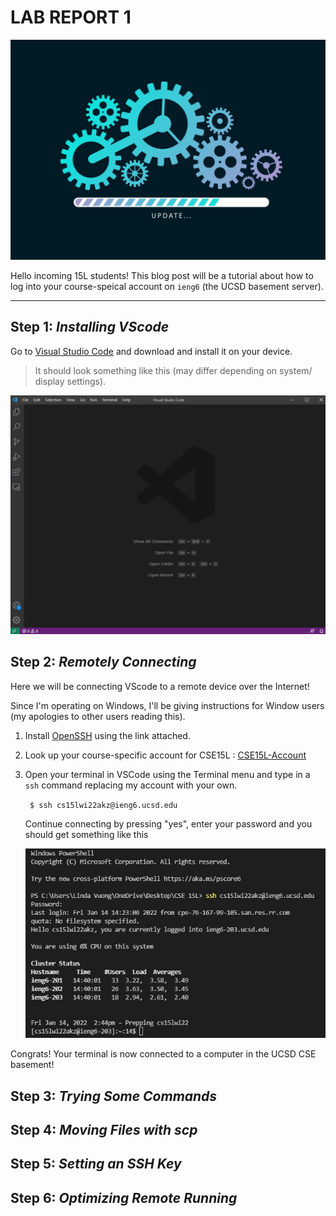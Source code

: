 # **LAB REPORT 1**

![Image](gears.jpg)

Hello incoming 15L students!
This blog post will be a tutorial about how to log into your course-speical account on `ieng6` (the UCSD basement server). 

---

## Step 1: *Installing VScode*
Go to [Visual Studio Code](https://code.visualstudio.com/) and download and install it on your device.

> It should look something like this (may differ depending on system/ display settings).

![Image](vscode.jpg)


## Step 2: *Remotely Connecting*
Here we will be connecting VScode to a remote device over the Internet!

Since I'm operating on Windows, I'll be giving instructions for Window users (my apologies to other users reading this). 

1. Install [OpenSSH](https://docs.microsoft.com/en-us/windows-server/administration/openssh/openssh_install_firstuse) using the link attached.
2. Look up your course-specific account for CSE15L : [CSE15L-Account](https://sdacs.ucsd.edu/~icc/index.php)
3. Open your terminal in VSCode using the Terminal menu and type in a `ssh` command replacing my account with your own.

    ` $ ssh cs15lwi22akz@ieng6.ucsd.edu`

    Continue connecting by pressing "yes", enter your password and you should get something like this

    
    ![Image](terminal.jpg)

Congrats! Your terminal is now connected to a computer in the UCSD CSE basement! 


## Step 3: *Trying Some Commands*




## Step 4: *Moving Files with scp*




## Step 5: *Setting an SSH Key*




## Step 6: *Optimizing Remote Running*

